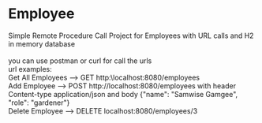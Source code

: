 # Employee
Simple Remote Procedure Call Project for Employees with URL calls and H2 in memory database<br />
<br />
you can use postman or curl for call the urls<br />
url examples:<br />
Get All Employees --> GET http:\\localhost:8080/employees<br />
Add Employee --> POST http://localhost:8080/employees with header Content-type application/json and body {"name": "Samwise Gamgee", "role": "gardener"}<br />
Delete Employee --> DELETE localhost:8080/employees/3
